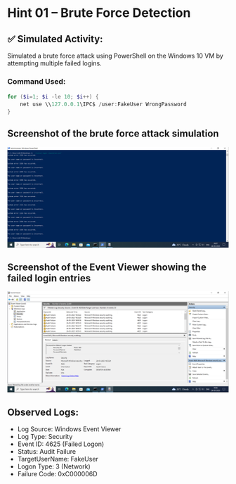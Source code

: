 # Hint 01 – Brute Force Detection

## ✅ Simulated Activity:
Simulated a brute force attack using PowerShell on the Windows 10 VM by attempting multiple failed logins.

### Command Used:
```powershell
for ($i=1; $i -le 10; $i++) {
    net use \\127.0.0.1\IPC$ /user:FakeUser WrongPassword
}
```
## Screenshot of the brute force attack simulation
![brute force attack](https://github.com/alj-v/cyber-intern-phase-1/blob/main/screenshots/brute%20force%20attack.png)
## Screenshot of the Event Viewer showing the failed login entries
![brute force attack logs](https://github.com/alj-v/cyber-intern-phase-1/blob/main/screenshots/brute%20force%20attack%20logs.png)

## Observed Logs:
- Log Source: Windows Event Viewer
- Log Type: Security
- Event ID: 4625 (Failed Logon)
- Status: Audit Failure
- TargetUserName: FakeUser
- Logon Type: 3 (Network)
- Failure Code: 0xC000006D
